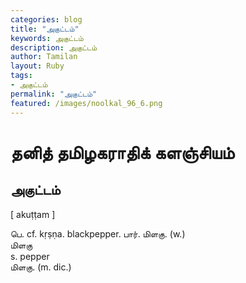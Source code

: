 ```yaml
---  
categories: blog  
title: "அகுட்டம்"
keywords: அகுட்டம்  
description: அகுட்டம்
author: Tamilan  
layout: Ruby  
tags:     
- அகுட்டம்
permalink: "அகுட்டம்"  
featured: /images/noolkal_96_6.png  
--- 
```

# தனித் தமிழகராதிக் களஞ்சியம்
## அகுட்டம்

[ akuṭṭam ]  
  
பெ. cf. kṛṣṇa. blackpepper. பார். மிளகு. (w.)  
மிளகு  
s. pepper  
மிளகு. (m. dic.)